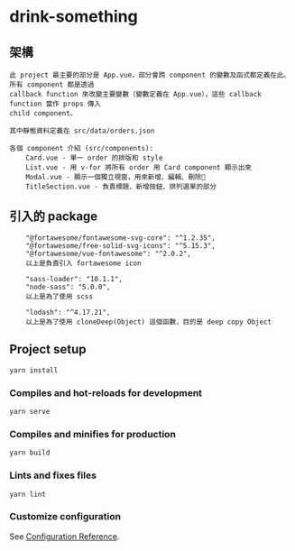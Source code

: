 # drink-something

## 架構
```
此 project 最主要的部分是 App.vue，部分會跨 component 的變數及函式都定義在此。所有 component 都是透過
callback function 來改變主要變數（變數定義在 App.vue），這些 callback function 當作 props 傳入
child component。

其中靜態資料定義在 src/data/orders.json

各個 component 介紹 (src/components):
    Card.vue - 單一 order 的排版和 style
    List.vue - 用 v-for 將所有 order 用 Card component 顯示出來
    Modal.vue - 顯示一個獨立視窗，用來新增、編輯、刪除
    TitleSection.vue - 負責標題、新增按鈕、排列選單的部分
```
## 引入的 package
```
    "@fortawesome/fontawesome-svg-core": "^1.2.35",
    "@fortawesome/free-solid-svg-icons": "^5.15.3",
    "@fortawesome/vue-fontawesome": "^2.0.2",
    以上是負責引入 fortawesome icon

    "sass-loader": "10.1.1",
    "node-sass": "5.0.0",
    以上是為了使用 scss 

    "lodash": "^4.17.21",
    以上是為了使用 cloneDeep(Object) 這個函數，目的是 deep copy Object

```

## Project setup
```
yarn install
```

### Compiles and hot-reloads for development
```
yarn serve
```

### Compiles and minifies for production
```
yarn build
```

### Lints and fixes files
```
yarn lint
```

### Customize configuration
See [Configuration Reference](https://cli.vuejs.org/config/).
